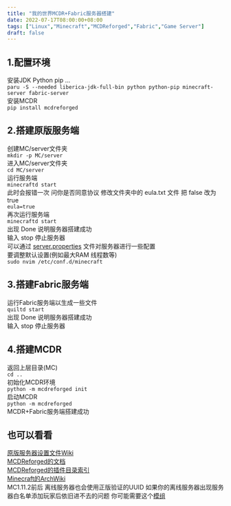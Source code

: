 ```yaml
---
title: "我的世界MCDR+Fabric服务器搭建"
date: 2022-07-17T08:00:00+08:00
tags: ["Linux","Minecraft","MCDReforged","Fabric","Game Server"]
draft: false
---
```


## 1.配置环境

安装JDK Python pip ...  
`paru -S --needed liberica-jdk-full-bin python python-pip minecraft-server fabric-server`  
安装MCDR  
`pip install mcdreforged`

## 2.搭建原版服务端

创建MC/server文件夹  
`mkdir -p MC/server`  
进入MC/server文件夹  
`cd MC/server`  
运行服务端  
`minecraftd start`  
此时会报错一次 问你是否同意协议 修改文件夹中的 eula.txt 文件 把 false 改为 true  
`eula=true`  
再次运行服务端  
`minecraftd start`  
出现 Done 说明服务器搭建成功  
输入 stop 停止服务器  
可以通过 [server.properties](https://minecraft.fandom.com/wiki/Server.properties) 文件对服务器进行一些配置  
要调整默认设置(例如最大RAM 线程数等)  
`sudo nvim /etc/conf.d/minecraft`

## 3.搭建Fabric服务端

运行Fabric服务端以生成一些文件  
`quiltd start`  
出现 Done 说明服务器搭建成功  
输入 stop 停止服务器

## 4.搭建MCDR

返回上层目录(MC)  
`cd ..`  
初始化MCDR环境  
`python -m mcdreforged init`  
启动MCDR  
`python -m mcdreforged`  
MCDR+Fabric服务端搭建成功

## 也可以看看

[原版服务器设置文件Wiki](https://minecraft.fandom.com/wiki/Server.properties)  
[MCDReforged的文档](https://mcdreforged.readthedocs.io/en/latest/index.html)  
[MCDReforged的插件目录索引](https://github.com/MCDReforged/PluginCatalogue/blob/catalogue/readme.md)  
[Minecraft的ArchWiki](https://wiki.archlinux.org/title/minecraft#Introduction)  
MC1.11.2前后 离线服务器也会使用正版验证的UUID 如果你的离线服务器出现服务器白名单添加玩家后依旧进不去的问题
你可能需要这个[模组](https://www.curseforge.com/minecraft/mc-mods/easywhitelist)